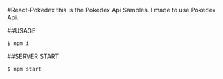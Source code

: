 #React-Pokedex
this is the Pokedex Api Samples.
I made to use Pokedex Api.

##USAGE
```
$ npm i
```

##SERVER START
```
$ npm start
```
